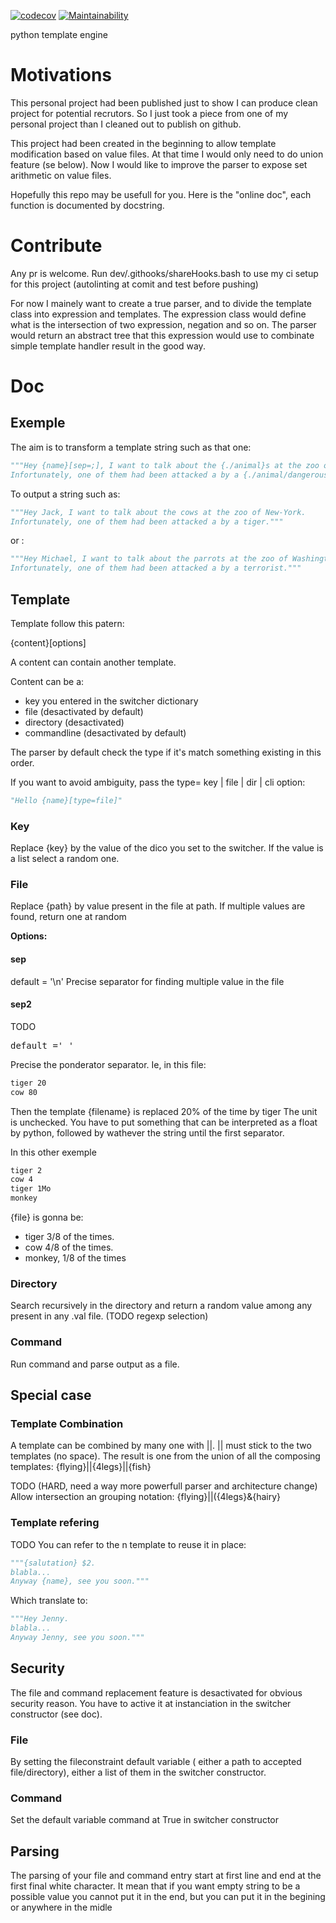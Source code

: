 [![codecov](https://codecov.io/gh/crazyhouse33/templateSwitcher/branch/master/graph/badge.svg)](https://codecov.io/gh/crazyhouse33/templateSwitcher)
[![Maintainability](https://api.codeclimate.com/v1/badges/c5ca155886f058a98e81/maintainability)](https://codeclimate.com/github/crazyhouse33/templateSwitcher/maintainability)


python template engine

# Motivations
This personal project had been published just to show I can produce clean project for potential recrutors.
So I just took a piece from one of my personal project than I cleaned out to publish on github.

This project had been created in the beginning to allow template modification based on value files. At that time I would only need to do union feature (se below). Now I would like to improve the parser to expose set arithmetic on value files.

Hopefully this repo may be usefull for you. Here is the "online doc", each function is documented by docstring. 

# Contribute
Any pr is welcome. Run dev/.githooks/shareHooks.bash to use my ci setup for this project (autolinting at comit and test before pushing)

For now I mainely want to create a true parser, and to divide the template class into expression and templates. The expression class would define what is the intersection of two expression, negation and so on. The parser would return an abstract tree that this expression would use to combinate simple template handler result in the good way.


# Doc

## Exemple
The aim is to transform a template string such as that one:
```python
"""Hey {name}[sep=;], I want to talk about the {./animal}s at the zoo of {city}.  
Infortunately, one of them had been attacked a by a {./animal/dangerous.val}||{human/dangerous.val}"""
```
To output a string such as:
```python
"""Hey Jack, I want to talk about the cows at the zoo of New-York.
Infortunately, one of them had been attacked a by a tiger."""
```
or :

```python
"""Hey Michael, I want to talk about the parrots at the zoo of Washington.
Infortunately, one of them had been attacked a by a terrorist."""
```

## Template
Template follow this patern:

{content}[options]

A content can contain another template.

Content can be a:
* key you entered in the switcher dictionary
* file (desactivated by default)
* directory (desactivated)
* commandline (desactivated by default)

The parser by default check the type if it's match something existing in this order. 

If you want to avoid ambiguity, pass the type= key | file | dir | cli option:
```python
"Hello {name}[type=file]"
```

### Key
Replace {key} by the value of the dico you set to the switcher. If the value is a list select a random one.

### File
Replace {path} by value present in the file at path. If multiple values are found, return one at random

**Options:**
#### sep
default = '\n'
Precise separator for finding multiple value in the file

#### sep2
TODO 
 <pre>default =' '</pre>
Precise the ponderator separator. Ie, in this file:
```bash
tiger 20
cow 80
```
Then the template {filename} is replaced 20% of the time by tiger
The unit is unchecked. You have to put something that can be interpreted as a float by python, followed by wathever the string until the first separator.

In this other exemple
```bash 
tiger 2
cow 4
tiger 1Mo
monkey
```
{file} is gonna be: 
* tiger 3/8 of the times.
* cow 4/8 of the times.
* monkey, 1/8 of the times


### Directory
Search recursively in the directory and return a random value among any present in any .val file. (TODO regexp selection)

### Command
Run command and parse output as a file.

## Special case

### Template Combination
A template can be combined by many one with ||. || must stick to the two templates (no space). The result is one from the union of all the composing templates: {flying}||{4legs}||{fish}

TODO (HARD, need a way more powerfull parser and architecture change)
Allow intersection an grouping notation:
{flying}||({4legs}&{hairy}

### Template refering
TODO
You can refer to the n template to reuse it in place:
```python
"""{salutation} $2.
blabla...
Anyway {name}, see you soon."""
```
Which translate to:
```python
"""Hey Jenny.
blabla...
Anyway Jenny, see you soon."""
```

## Security
The file and command replacement feature is desactivated for obvious security reason. You have to active it at instanciation in the switcher constructor (see doc).

### File
By setting the fileconstraint default variable ( either a path to accepted file/directory), either a list of them in the switcher constructor.

### Command
Set the default variable command at True in switcher constructor

## Parsing 
The parsing of your file and command entry start at first line and end at the first final white character. It mean that if you want empty string to be a possible value you cannot put it in the end, but you can put it in the begining or anywhere in the midle



